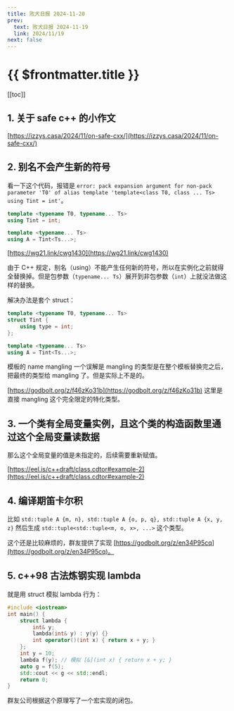 ```yaml
---
title: 败犬日报 2024-11-20
prev:
  text: 败犬日报 2024-11-19
  link: 2024/11/19
next: false
---
```


# {{ $frontmatter.title }}

[[toc]]

## 1. 关于 safe c++ 的小作文

[https://izzys.casa/2024/11/on-safe-cxx/](https://izzys.casa/2024/11/on-safe-cxx/)

## 2. 别名不会产生新的符号

看一下这个代码，报错是 `error: pack expansion argument for non-pack parameter 'T0' of alias template 'template<class T0, class ... Ts> using Tint = int'`。

```cpp
template <typename T0, typename... Ts>
using Tint = int;

template <typename... Ts>
using A = Tint<Ts...>;
```

[https://wg21.link/cwg1430](https://wg21.link/cwg1430)

由于 C++ 规定，别名（using）不能产生任何新的符号，所以在实例化之前就得全替换掉。但是包参数（`typename... Ts`）展开到非包参数（`int`）上就没法做这样的替换。

解决办法是套个 struct：

```cpp
template <typename T0, typename... Ts>
struct Tint {
    using type = int;
};

template <typename... Ts>
using A = Tint<Ts...>;
```

模板的 name mangling 一个误解是 mangling 的类型是在整个模板替换完之后，把最终的类型给 mangling 了。但是实际上不是的。

[https://godbolt.org/z/f46zKo31b](https://godbolt.org/z/f46zKo31b) 这里是直接 mangling 这个完全限定的特化类型。

## 3. 一个类有全局变量实例，且这个类的构造函数里通过这个全局变量读数据

那么这个全局变量的值是未指定的，后续需要重新赋值。

[https://eel.is/c++draft/class.cdtor#example-2](https://eel.is/c++draft/class.cdtor#example-2)

## 4. 编译期笛卡尔积

比如 `std::tuple A {m, n}, std::tuple A {o, p, q}, std::tuple A {x, y, z}` 然后生成 `std::tuple<std::tuple<m, o, x>, ...>` 这个类型。

这个还是比较麻烦的，群友提供了实现 [https://godbolt.org/z/en34P95cq](https://godbolt.org/z/en34P95cq)。

## 5. c++98 古法炼钢实现 lambda

就是用 struct 模拟 lambda 行为：

```cpp
#include <iostream>
int main() {
    struct lambda {
        int& y;
        lambda(int& y) : y(y) {}
        int operator()(int x) { return x + y; }
    };
    int y = 10;
    lambda f(y); // 模拟 [&](int x) { return x + y; }
    auto g = f(5);
    std::cout << g << std::endl;
    return 0;
}
```

群友公司根据这个原理写了一个宏实现的闭包。
